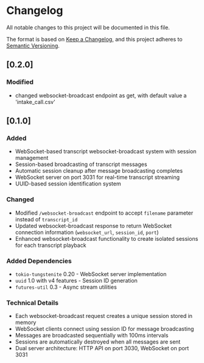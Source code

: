 # Changelog

All notable changes to this project will be documented in this file.

The format is based on [Keep a Changelog](https://keepachangelog.com/en/1.0.0/),
and this project adheres to [Semantic Versioning](https://semver.org/spec/v2.0.0.html).

## [0.2.0]

### Modified
- changed websocket-broadcast endpoint as get, with default value a 'intake_call.csv'


## [0.1.0]

### Added
- WebSocket-based transcript websocket-broadcast system with session management
- Session-based broadcasting of transcript messages
- Automatic session cleanup after message broadcasting completes
- WebSocket server on port 3031 for real-time transcript streaming
- UUID-based session identification system

### Changed
- Modified `/websocket-broadcast` endpoint to accept `filename` parameter instead of `transcript_id`
- Updated websocket-broadcast response to return WebSocket connection information (`websocket_url`, `session_id`, `port`)
- Enhanced websocket-broadcast functionality to create isolated sessions for each transcript playback

### Added Dependencies
- `tokio-tungstenite` 0.20 - WebSocket server implementation
- `uuid` 1.0 with v4 features - Session ID generation
- `futures-util` 0.3 - Async stream utilities

### Technical Details
- Each websocket-broadcast request creates a unique session stored in memory
- WebSocket clients connect using session ID for message broadcasting
- Messages are broadcasted sequentially with 100ms intervals
- Sessions are automatically destroyed when all messages are sent
- Dual server architecture: HTTP API on port 3030, WebSocket on port 3031